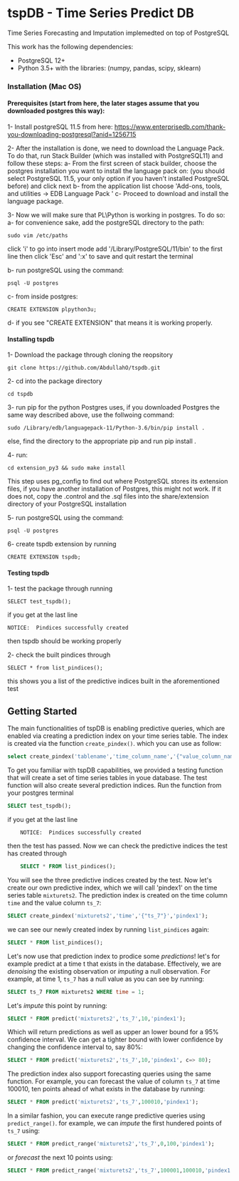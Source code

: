 # tspDB - Time Series Predict DB
Time Series Forecasting and Imputation implemedted on top of PostgreSQL

This work has the following dependencies:

- PostgreSQL 12+
- Python 3.5+ with the libraries: (numpy, pandas, scipy, sklearn)
 

### Installation (Mac OS)

#### Prerequisites (start from here, the later stages assume that you downloaded postgres this way):

1- Install postgreSQL 11.5 from here: https://www.enterprisedb.com/thank-you-downloading-postgresql?anid=1256715

2- After the installation is done, we need to download the Language Pack. To do that, run Stack Builder (which was installed with PostgreSQL11) and follow these steps: 
		a- From the first screen of stack builder, choose the postgres installation you want to install the language pack on: (you should select PostgreSQL 11.5, your only option if you haven't installed PostgreSQL before) and click next
		b- from the application list choose 'Add-ons, tools, and utilities -> EDB Language Pack '
		c- Proceed to download and install the language package.

3- Now we will make sure that PL\Python is working in postgres. To do so:
		a- for convenience sake, add the postgreSQL directory to the path:
				
	sudo vim /etc/paths
click 'i' to go into insert mode add '/Library/PostgreSQL/11/bin' to the first line then click 'Esc' and ':x' to save and quit 
restart the terminal
	
b- run  postgreSQL using the command:
				
	psql -U postgres

c- from inside postgres:
				
	CREATE EXTENSION plpython3u;

d- if you see  "CREATE EXTENSION" that means it is working properly.


#### Installing tspdb

1- Download the package through cloning the reopsitory 

	git clone https://github.com/AbdullahO/tspdb.git
	

2-  cd into the package directory
				
	cd tspdb

3- run pip for the python Postgres uses, if you downloaded Postgres the same way described above, use the follwoing command:		
		
	sudo /Library/edb/languagepack-11/Python-3.6/bin/pip install . 

else, find the directory to the appropriate pip and run pip install . 

4- run:
		
	cd extension_py3 && sudo make install

This step uses pg_config to find out where PostgreSQL stores its extension files, if you have another installation of Postgres, this might not work. If it does not, copy the .control and the .sql files into the share/extension directory of your PostgreSQL installation

5- run postgreSQL using the command:
		
	psql -U postgres

6- create tspdb extension by running
		
	CREATE EXTENSION tspdb;

#### Testing tspdb

1- test the package through running 

	SELECT test_tspdb();

if you get at the last line 
	
	NOTICE:  Pindices successfully created
then tspdb should be working properly

2- check the built pindices through
		
	SELECT * from list_pindices();

this shows you a list of the predictive indices built in the aforementioned test

## Getting Started
The main functionalities of tspDB is enabling predictive queries, which are enabled via creating a prediction index on your time series table.
The index is created via the function `create_pindex()`. which you can use as follow:

``` sql
select create_pindex('tablename','time_column_name','{"value_column_name"}','index_name')
``` 
To get you familiar with tspDB capabilities, we provided a testing function that will create a set of time series tables in youe database. The test function will also create several prediction indices. Run the function from your postgres terminal
```sql
SELECT test_tspdb();
```
if you get at the last line
```
	NOTICE:  Pindices successfully created
```
then the test has passed. Now we can check the predictive indices the test has created through

```sql
	SELECT * FROM list_pindices();
```

You will see the three predictive indices created by the test. Now let's create our own predictive index, which we will call 'pindex1' on the time series table `mixturets2`. The prediction index is created on the time column `time` and the value column `ts_7`:
```sql
SELECT create_pindex('mixturets2','time','{"ts_7"}','pindex1');
```
we can see our newly created index by running `list_pindices` again:
```sql
SELECT * FROM list_pindices();
```

Let's now use that prediction index to prodice some *predictions*! let's for example predict at a time t that exists in the database. Effectively, we are *denoising* the existing observation or *imputing* a null observation. For example, at time 1, `ts_7` has a null value as  you can see by running:
```sql
SELECT ts_7 FROM mixturets2 WHERE time = 1;
```
Let's *impute* this point by running:
```sql
SELECT * FROM predict('mixturets2','ts_7',10,'pindex1');
```
Which will return predictions as well as upper an lower bound for a 95% confidence interval. We can get a tighter bound with lower confidence by changing the confidence interval to, say 80%: 
```sql
SELECT * FROM predict('mixturets2','ts_7',10,'pindex1', c=> 80);
```
The prediction index also support forecasting queries using the same function. For example, you can forecast the value of column `ts_7` at time 100010, ten points ahead of what exists in the database by running:
```sql
SELECT * FROM predict('mixturets2','ts_7',100010,'pindex1');
```
In a similar fashion, you can execute range predictive queries using `predict_range()`. for example, we can *impute* the first hundered points of `ts_7` using:

```sql
SELECT * FROM predict_range('mixturets2','ts_7',0,100,'pindex1');
```

or *forecast* the next 10 points using:

```sql
SELECT * FROM predict_range('mixturets2','ts_7',100001,100010,'pindex1');
```

